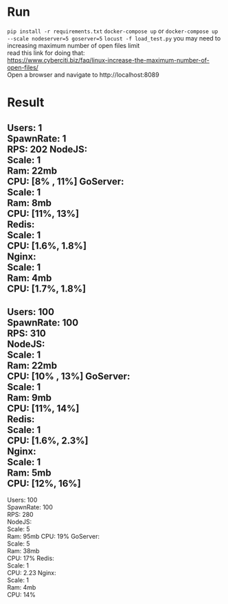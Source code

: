 # Run
`pip install -r requirements.txt`
`docker-compose up` or `docker-compose up --scale nodeserver=5 goserver=5`
`locust -f load_test.py`
you may need to increasing maximum number of open files limit  
read this link for doing that:  
https://www.cyberciti.biz/faq/linux-increase-the-maximum-number-of-open-files/  
Open a browser and navigate to http://localhost:8089

# Result
Users:          1  
SpawnRate:      1  
RPS:            202
NodeJS:  
    Scale:      1  
    Ram:        22mb  
    CPU:        [8% , 11%]
GoServer:  
    Scale:      1  
    Ram:        8mb    
    CPU:        [11%, 13%]  
Redis:  
    Scale:      1  
    CPU:        [1.6%, 1.8%]  
Nginx:  
    Scale:      1  
    Ram:        4mb  
    CPU:        [1.7%, 1.8%]  
-----------  
Users:          100  
SpawnRate:      100  
RPS:            310  
NodeJS:    
    Scale:      1  
    Ram:        22mb  
    CPU:        [10% , 13%]
GoServer:  
    Scale:      1  
    Ram:        9mb  
    CPU:        [11%, 14%]  
Redis:  
    Scale:      1  
    CPU:        [1.6%, 2.3%]  
Nginx:  
    Scale:      1  
    Ram:        5mb  
    CPU:        [12%, 16%]  
--------  
Users:          100  
SpawnRate:      100  
RPS:            280  
NodeJS:    
    Scale:      5    
    Ram:        95mb
    CPU:        19%
GoServer:  
    Scale:      5  
    Ram:        38mb  
    CPU:        17%
Redis:  
    Scale:      1  
    CPU:        2.23
Nginx:  
    Scale:      1  
    Ram:        4mb  
    CPU:        14% 